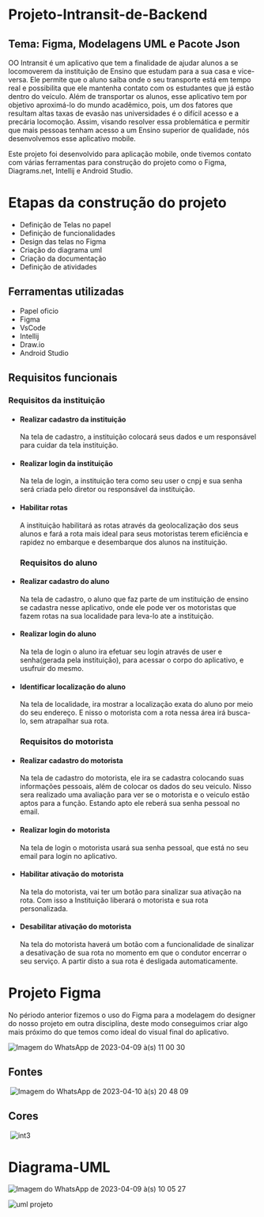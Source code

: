 
<!DOCTYPE html>
<head>
<head>
    <h1>Projeto-Intransit-de-Backend</h1>
    <h2>Tema: Figma, Modelagens UML e Pacote Json </h2>
    <p>OO Intransit é um aplicativo que tem a finalidade de ajudar alunos a se locomoverem da instituição de Ensino que estudam para a sua casa e vice-versa. Ele permite que o aluno saiba onde o seu transporte está em tempo real e possibilita que ele mantenha contato com os estudantes que já estão dentro do veículo. Além de transportar os alunos, esse aplicativo tem por objetivo aproximá-lo do mundo acadêmico, pois, um dos fatores que resultam altas taxas de evasão nas universidades é o difícil acesso e a precária locomoção. Assim, visando resolver essa problemática e permitir que mais pessoas tenham acesso a um Ensino superior de qualidade, nós desenvolvemos esse aplicativo mobile.</p>
</head>
<body>
    <p>Este projeto foi desenvolvido para aplicação mobile, onde tivemos contato com várias ferramentas para 
        construção do projeto como o Figma, Diagrams.net, Intellij e Android Studio.</p>
<h1>Etapas da construção do projeto</h1>
 <ul>
            <li>Definição de Telas no papel</li>
            <li>Definição de funcionalidades</li>
            <li>Design das telas no Figma</li>
            <li>Criação do diagrama uml</li>
            <li>Criação da documentação</li>
            <li>Definição de atividades</li>
        </ul>
        
<h2>Ferramentas utilizadas</h2>
 <ul>
            <li>Papel oficio</li>
            <li>Figma</li>
            <li>VsCode</li>
            <li>Intellij</li>
            <li>Draw.io</li>
            <li>Android Studio</li>
        </ul>
<h2>Requisitos funcionais</h2>
<h3>Requisitos da instituição</h3>
  <ul>
  <li><h4> Realizar cadastro da instituição</h4></li>
  <p> Na tela de cadastro, a instituição colocará seus dados e um responsável para cuidar da tela instituição.</p>
  <li><h4> Realizar login da instituição</h4></li>
  <p> Na tela de login, a instituição tera como seu user o cnpj e sua senha será criada pelo diretor ou responsável da instituição.</p>
  <li><h4> Habilitar rotas</h4></li>
  <p> A instituição habilitará as rotas através da geolocalização dos seus alunos e fará a rota mais ideal para seus motoristas terem eficiência e rapidez no embarque e desembarque dos alunos na instituição.</p>
<h3>Requisitos do aluno</h3>
  <li><h4> Realizar cadastro do aluno</h4></li>
  <p> Na tela de cadastro, o aluno que faz parte de um instituição de ensino se cadastra nesse aplicativo, onde ele pode ver os motoristas que fazem rotas na sua localidade para leva-lo ate a instituição.</p>
  <li><h4> Realizar login do aluno </h4></li>
  <p> Na tela de login o aluno ira efetuar seu login através de user e senha(gerada pela instituição), para acessar o corpo do aplicativo, e usufruir do mesmo.</p>
  <li><h4> Identificar localização do aluno</h4></li>
  <p> Na tela de localidade, ira mostrar a localização exata do aluno por meio do seu endereço. E nisso o motorista com a rota nessa área irá busca-lo, sem atrapalhar sua rota.</p>
<h3>Requisitos do motorista</h3>
  <li><h4> Realizar cadastro do motorista</h4></li>
  <p> Na tela de cadastro do motorista, ele ira se cadastra colocando suas informações pessoais, além de colocar os dados do seu veiculo. Nisso sera realizado uma avaliação para ver se o motorista e o veiculo estão aptos para a função. Estando apto ele reberá sua senha pessoal no email.</p>
  <li><h4> Realizar login do motorista</h4></li>
  <p> Na tela de login o motorista usará sua senha pessoal, que está no seu email para login no aplicativo.</p>
  <li><h4> Habilitar ativação do motorista</h4></li>
  <p> Na tela do motorista, vai ter um botão para sinalizar sua ativação na rota. Com isso a Instituição liberará o motorista e sua rota personalizada.</p>
  <li><h4> Desabilitar ativação do motorista</h4></li>
   <p> Na tela do motorista haverá um botão com a funcionalidade de sinalizar a desativação de sua rota no momento em que o condutor encerrar o seu serviço. A partir     disto a sua rota é desligada automaticamente.</p>
 </ul>
  
<h1>Projeto Figma</h1>
<p>No périodo anterior fizemos o uso do Figma para a modelagem do designer do nosso projeto em outra disciplína, deste modo conseguimos criar algo mais próximo do que temos como ideal do visual final do aplicativo.</p>

<img>![Imagem do WhatsApp de 2023-04-09 à(s) 11 00 30](https://user-images.githubusercontent.com/111431438/230777143-a4277f4c-afa3-49d6-9fdf-731d3fc7eb5c.jpg)</img>


<h2>Fontes</h2>
    
  <img> ![Imagem do WhatsApp de 2023-04-10 à(s) 20 48 09](https://user-images.githubusercontent.com/111431438/231021729-11145c8a-68af-484a-9d29-3d25d6045ba0.jpg)
    </img>


 <h2>Cores</h2>
 
  <img> ![int3](https://user-images.githubusercontent.com/113267971/231018284-897755cc-230d-4e5a-b209-d5fbc28e5bb8.png)
</img>
  
  <h1>Diagrama-UML</h1>
  
<img>![Imagem do WhatsApp de 2023-04-09 à(s) 10 05 27](https://user-images.githubusercontent.com/111431438/230778319-2a177a41-a2bf-4ebd-80be-5fcfda2d4c6c.jpg)
</img>

<img>![uml projeto](https://user-images.githubusercontent.com/111474763/231047755-0a8e4e5a-7c79-440d-8a04-f598cab92fd1.png)</img>

</body>
</html>
